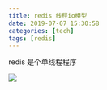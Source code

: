 ```yaml
---
title: redis 线程io模型
date: 2019-07-07 15:30:58
categories: [tech]
tags: [redis]
---
```


redis 是个单线程程序
<escape><!-- more --></escape>

![](/images/redis-io/overview.png)